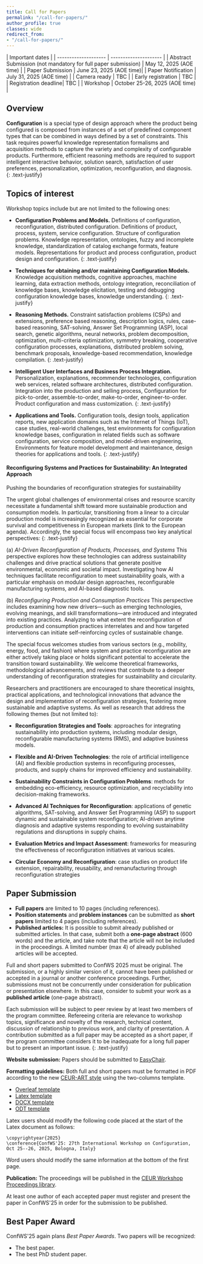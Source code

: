```yaml
---
title: Call for Papers
permalink: "/call-for-papers/"
author_profile: true
classes: wide
redirect_from:
- "/call-for-papers/"
---
```


| Important dates                              |
| -------------------- | --------------------- |
| Abstract Submission (not mandatory for full paper submission) | May 12, 2025 (AOE time) |
| Paper Submission     | June 23, 2025 (AOE time)|
| Paper Notification   | July 31, 2025 (AOE time) |
| Camera ready         | TBC |
| Early registration   | TBC |
| Registration deadline| TBC |
| Workshop             | October 25-26, 2025 (AOE time) |

## Overview

**Configuration** is a special type of design approach where the product being configured is composed from instances of a set of predefined component types that can be combined in ways defined by a set of constraints. This task requires powerful knowledge representation formalisms and acquisition methods to capture the variety and complexity of configurable products. Furthermore, efficient reasoning methods are required to support intelligent interactive behavior, solution search, satisfaction of user preferences, personalization, optimization, reconfiguration, and diagnosis.
{: .text-justify}

## Topics of interest
Workshop topics include but are not limited to the following ones:

- **Configuration Problems and Models.**
Definitions of configuration, reconfiguration, distributed configuration. Definitions of product, process, system, service configuration. Structure of configuration problems. Knowledge representation, ontologies, fuzzy and incomplete knowledge, standardization of catalog exchange formats, feature models. Representations for product and process configuration, product design and configuration.
{: .text-justify}

- **Techniques for obtaining and/or maintaining Configuration Models.**
Knowledge acquisition methods, cognitive approaches, machine learning, data extraction methods, ontology integration, reconciliation of knowledge bases, knowledge elicitation, testing and debugging configuration knowledge bases, knowledge understanding.
{: .text-justify}

- **Reasoning Methods.**
Constraint satisfaction problems (CSPs) and extensions, preference based reasoning, description logics, rules, case-based reasoning, SAT-solving, Answer Set Programming (ASP), local search, genetic algorithms, neural networks, problem decomposition, optimization, multi-criteria optimization, symmetry breaking, cooperative configuration processes, explanations, distributed problem solving, benchmark proposals, knowledge-based recommendation, knowledge compilation.
{: .text-justify}

- **Intelligent User Interfaces and Business Process Integration.**
Personalization, explanations, recommender technologies, configuration web services, related software architectures, distributed configuration. Integration into the production and selling process, Configuration for pick-to-order, assemble-to-order, make-to-order, engineer-to-order. Product configuration and mass customization.
{: .text-justify}

- **Applications and Tools.**
Configuration tools, design tools, application reports, new application domains such as the Internet of Things (IoT), case studies, real-world challenges, test environments for configuration knowledge bases, configuration in related fields such as software configuration, service composition, and model-driven engineering, Environments for feature model development and maintenance, design theories for applications and tools.
{: .text-justify}

<!--
#### Green Configuration
The focus on Green Configuration refers to the EU Green Deal as stated in the [EU Agenda 2050](https://joint-research-centre.ec.europa.eu/jrc-news-and-updates/twin-green-digital-transition-how-sustainable-digital-technologies-could-enable-carbon-neutral-eu-2022-06-29_en) to drive the EU community to a more sustainable future. EU Agenda 2050 fixes a pathway of goals to be urgently achieved by the whole production system at environmental, economic and social levels. Beside the EU Agenda 2050, given the condition of the global crisis it is urgent to address the green and digital transition also to re-configure traditional processes to face current and potential scarcity of resources and constant recession. Researcher from academia and industry are called to act jointly to provide solutions to operate more efficiently while facing time of crises (e.g., global health emergencies, consequences of conflicts and war in transport and resource scarcity, climate change) and to detect opportunities for a more sustainable future.
{: .text-justify}

Focus on Green Configuration addresses the following topics:

- **Recycling and waste management.**
Configuration process and waste prevention. Designing production processes for green configuration. Recycling strategies enabled by product configuration. Waste prevention with configuration processes. Refurbishing and remanufacturing configuration strategies.

- **Configuration process to engage users in green deal.**
UX to support sustainability. User engagement in green behaviors. Tomorrow's workforce in configuration management, training and education.


- **Configuration in time of crisis.**
Designing  solutions for critical environment. Mobility and sustainability. Smart Health approaches to configure new health care assistance.

- **Out of the box.**
Going beyond traditional configuration approaches opening up new horizons.
-->

#### Reconfiguring Systems and Practices for Sustainability: An Integrated Approach

Pushing the boundaries of reconfiguration strategies for sustainability

The urgent global challenges of environmental crises and resource scarcity necessitate a fundamental shift toward more sustainable production and consumption models. In particular, transitioning from a linear to a circular production model is increasingly recognized as essential for corporate survival and competitiveness in European markets (link to the European agenda). Accordingly, the special focus will encompass two key analytical perspectives:
{: .text-justify}

(a) *AI-Driven Reconfiguration of Products, Processes, and Systems*
This perspective explores how these technologies can address sustainability challenges and drive practical solutions that generate positive environmental, economic and societal impact. Investigating how AI techniques facilitate reconfiguration to meet sustainability goals, with a particular emphasis on modular design approaches, reconfigurable manufacturing systems, and AI-based diagnostic tools.

(b) *Reconfiguring Production and Consumption Practices*
This perspective includes examining how new drivers—such as emerging technologies, evolving meanings, and skill transformations—are introduced and integrated into existing practices. Analyzing to what extent the reconfiguration of production and consumption practices interrelates and and how targeted interventions can initiate self-reinforcing cycles of sustainable change.

The special focus welcomes studies from various sectors (e.g., mobility, energy, food, and fashion) where system and practice reconfiguration are either actively taking place or holds significant potential to accelerate the transition toward sustainability. We welcome theoretical frameworks, methodological advancements, and reviews that contribute to a deeper understanding of reconfiguration strategies for sustainability and circularity.

Researchers and practitioners are encouraged to share theoretical insights, practical applications, and technological innovations that advance the design and implementation of reconfiguration strategies, fostering more sustainable and adaptive systems. As well as research that address the following themes (but not limited to):

- **Reconfiguration Strategies and Tools**: approaches for integrating sustainability into production systems, including modular design, reconfigurable manufacturing systems (RMS), and adaptive business models.

- **Flexible and AI-Driven Technologies**: the role of artificial intelligence (AI) and flexible production systems in reconfiguring processes, products, and supply chains for improved efficiency and sustainability.

- **Sustainability Constraints in Configuration Problems**: methods for embedding eco-efficiency, resource optimization, and recyclability into decision-making frameworks.

- **Advanced AI Techniques for Reconfiguration**: applications of genetic algorithms, SAT-solving, and Answer Set Programming (ASP) to support dynamic and sustainable system reconfiguration; AI-driven anytime diagnosis and adaptive systems responding to evolving sustainability regulations and disruptions in supply chains.

- **Evaluation Metrics and Impact Assessment**: frameworks for measuring the effectiveness of reconfiguration initiatives at various scales.

- **Circular Economy and Reconfiguration**: case studies on product life extension, repairability, reusability, and remanufacturing through reconfiguration strategies


## Paper Submission
- **Full papers** are limited to 10 pages (including references). 
- **Position statements** and **problem instances** can be submitted as **short papers** limited to 4 pages (including references). 
- **Published articles:** It is possible to submit already published or submitted articles. In that case, submit both a **one-page abstract** (600 words) and the article, and take note that the article will not be included in the proceedings. A limited number (max 4) of already published articles will be accepted.

Full and short papers submitted to ConfWS 2025 must be original. The submission, or a highly similar version of it, cannot have been published or accepted in a journal or another conference proceedings. Further, submissions must not be concurrently under consideration for publication or presentation elsewhere. In this case, consider to submit your work as a **published article** (one-page abstract).

Each submission will be subject to peer review by at least two members of the program committee. Refereeing criteria are relevance to workshop topics, significance and novelty of the research, technical content, discussion of relationship to previous work, and clarity of presentation. A contribution submitted as a full paper may be accepted as a short paper, if the program committee considers it to be inadequate for a long full paper but to present an important issue. 
{: .text-justify}

**Website submission:** Papers should be submitted to [EasyChair](https://easychair.org/conferences/?conf=confws2025).

**Formatting guidelines:** Both full and short papers must be formatted in PDF according to the new [CEUR-ART style](https://ceur-ws.org/Vol-XXX/) using the two-columns template.
- [Overleaf template](https://www.overleaf.com/latex/templates/template-for-submissions-to-ceur-workshop-proceedings-ceur-ws-dot-org/hpvjjzhjxzjk)
- [Latex template](http://ceur-ws.org/Vol-XXX/CEURART.zip)
- [DOCX template](https://ceur-ws.org/Vol-XXX/CEUR-Template-2col.docx)
- [ODT template](https://ceur-ws.org/Vol-XXX/CEUR-Template-2col.odt)

Latex users should modify the following code placed at the start of the Latex document as follows:

```
\copyrightyear{2025}
\conference{ConfWS'25: 27th International Workshop on Configuration, Oct 25--26, 2025, Bologna, Italy}
```

Word users should modify the same information at the bottom of the first page.

**Publication:**
The proceedings will be published in the [CEUR Workshop Proceedings library](https://ceur-ws.org/). 

At least one author of each accepted paper must register and present the paper in ConfWS'25 in order for the submission to be published.


## Best Paper Award
ConfWS'25 again plans *Best Paper Awards*.
Two papers will be recognized: 
- The best paper.
- The best PhD student paper.